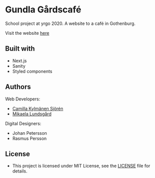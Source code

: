 # Gundla Gårdscafé

School project at yrgo 2020. A website to a café in Gothenburg.

Visit the website <a href="https://gundlagardscafe-rho.vercel.app/"> here </a>

## Built with

- Next.js
- Sanity
- Styled components

## Authors

Web Developers:

- <a href="https://github.com/camiwd"> Camilla Kylmänen Sjörén </a>
- <a href="https://github.com/mikaelaalu"> Mikaela Lundsgård </a>

Digital Designers:

- Johan Petersson
- Rasmus Persson

## License

- This project is licensed under MIT License, see the [LICENSE](LICENSE) file for details.
